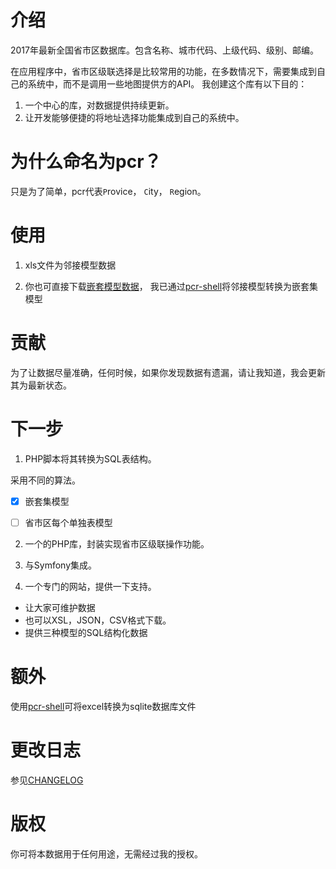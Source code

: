 # 介绍

2017年最新全国省市区数据库。包含名称、城市代码、上级代码、级别、邮编。 

在应用程序中，省市区级联选择是比较常用的功能，在多数情况下，需要集成到自己的系统中，而不是调用一些地图提供方的API。 我创建这个库有以下目的：

1. 一个中心的库，对数据提供持续更新。
2. 让开发能够便捷的将地址选择功能集成到自己的系统中。

# 为什么命名为pcr？

只是为了简单，pcr代表`P`rovice， `C`ity， `R`egion。

# 使用

1. xls文件为邻接模型数据

2. 你也可直接下载[嵌套模型数据](https://www.dropbox.com/s/086om27fkqdx4j2/nested_set.sql?dl=0)， 我已通过[pcr-shell](https://github.com/videni/pcr-shell)将邻接模型转换为嵌套集模型

# 贡献

为了让数据尽量准确，任何时候，如果你发现数据有遗漏，请让我知道，我会更新其为最新状态。

# 下一步

1. PHP脚本将其转换为SQL表结构。

采用不同的算法。 

- [x] 嵌套集模型
- [ ] 省市区每个单独表模型

 
2. 一个的PHP库，封装实现省市区级联操作功能。

3. 与Symfony集成。 

4. 一个专门的网站，提供一下支持。

* 让大家可维护数据
* 也可以XSL，JSON，CSV格式下载。
* 提供三种模型的SQL结构化数据

# 额外

使用[pcr-shell](https://github.com/videni/pcr-shell)可将excel转换为sqlite数据库文件

# 更改日志

参见[CHANGELOG](./CHANGELOG.MD)

# 版权

你可将本数据用于任何用途，无需经过我的授权。 